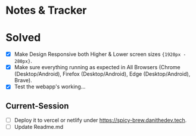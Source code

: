 # Notes & Tracker

# Solved
- [x] Make Design Responsive both Higher & Lower screen sizes `{1920px - 280px}`.
- [x] Make sure everything running as expected in All Browsers (Chrome (Desktop/Android), Firefox (Desktop/Android), Edge (Desktop/Android), Brave).
- [x] Test the webapp's working...

## Current-Session
- [ ] Deploy it to vercel or netlify under https://spicy-brew.danithedev.tech.
- [ ] Update Readme.md